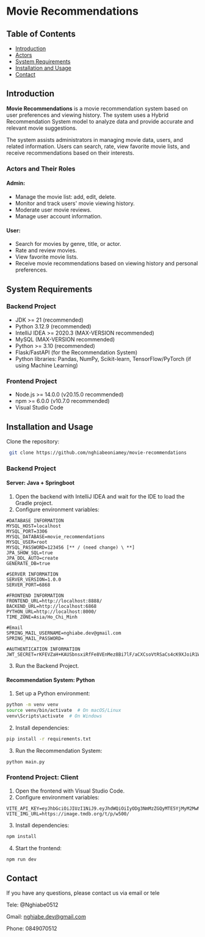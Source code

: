 # Movie Recommendations

## Table of Contents

- [Introduction](#introduction)
- [Actors](#actors-and-their-roles)
- [System Requirements](#system-requirements)
- [Installation and Usage](#installation-and-usage)
- [Contact](#contact)

## Introduction

**Movie Recommendations** is a movie recommendation system based on user preferences and viewing history. The system uses a Hybrid Recommendation System model to analyze data and provide accurate and relevant movie suggestions.

The system assists administrators in managing movie data, users, and related information. Users can search, rate, view favorite movie lists, and receive recommendations based on their interests.

### Actors and Their Roles

#### Admin:
- Manage the movie list: add, edit, delete.
- Monitor and track users' movie viewing history.
- Moderate user movie reviews.
- Manage user account information.

#### User:
- Search for movies by genre, title, or actor.
- Rate and review movies.
- View favorite movie lists.
- Receive movie recommendations based on viewing history and personal preferences.

## System Requirements

### Backend Project

- JDK >= 21 (recommended)
- Python 3.12.9 (recommended)
- IntelliJ IDEA >= 2020.3 (MAX-VERSION recommended)
- MySQL (MAX-VERSION recommended)
- Python >= 3.10 (recommended)
- Flask/FastAPI (for the Recommendation System)
- Python libraries: Pandas, NumPy, Scikit-learn, TensorFlow/PyTorch (if using Machine Learning)

### Frontend Project

- Node.js >= 14.0.0 (v20.15.0 recommended)
- npm >= 6.0.0 (v10.7.0 recommended)
- Visual Studio Code

## Installation and Usage

Clone the repository:

```sh
 git clone https://github.com/nghiabeoniamey/movie-recommendations
```

### Backend Project

#### Server: Java + Springboot

1. Open the backend with IntelliJ IDEA and wait for the IDE to load the Gradle project.
2. Configure environment variables:

```.env
#DATABASE INFORMATION
MYSQL_HOST=localhost
MYSQL_PORT=3306
MYSQL_DATABASE=movie_recommendations
MYSQL_USER=root
MYSQL_PASSWORD=123456 [** / (need change) \ **]
JPA_SHOW_SQL=true
JPA_DDL_AUTO=create
GENERATE_DB=true

#SERVER INFORMATION
SERVER_VERSION=1.0.0
SERVER_PORT=6868

#FRONTEND INFORMATION
FRONTEND_URL=http://localhost:8888/
BACKEND_URL=http://localhost:6868
PYTHON_URL=http://localhost:8000/
TIME_ZONE=Asia/Ho_Chi_Minh

#Email
SPRING_MAIL_USERNAME=nghiabe.dev@gmail.com
SPRING_MAIL_PASSWORD=

#AUTHENTICATION INFORMATION
JWT_SECRET=rKFEVZaH+KAUSbnsxiRfFe8VEnMez8Bi7lF/aCXCsoVtRSaCs4cK9XJoiR1WqpcbhKbNIvB15n6lHv3HMnKLp7R0QQ0a8/DVnqGcm84XKE5j9P1MSk4vY1AspKuHnnb6c9gUtv8lHkJ8uinTas/cyQrgcrNQXCKQP10PVJw4OAx6
```

3. Run the Backend Project.

#### Recommendation System: Python

1. Set up a Python environment:

```sh
python -m venv venv
source venv/bin/activate  # On macOS/Linux
venv\Scripts\activate  # On Windows
```

2. Install dependencies:

```sh
pip install -r requirements.txt
```

3. Run the Recommendation System:

```sh
python main.py
```

### Frontend Project: Client

1. Open the frontend with Visual Studio Code.
2. Configure environment variables:

```.env
VITE_API_KEY=eyJhbGciOiJIUzI1NiJ9.eyJhdWQiOiIyODg3NmMzZGQyMTE5YjMyM2MwMGNmYzUyNDRhOWIyOCIsIm5iZiI6MTc0MDk3ODI2MC44OTc5OTk4LCJzdWIiOiI2N2M1Mzg1NDQ4ZWU5MDE1YWI3YTcxOTkiLCJzY29wZXMiOlsiYXBpX3JlYWQiXSwidmVyc2lvbiI6MX0.25ub4vnbboEIPwvlbEUIdXi9Uc3y1QfC71uFSju1iM8
VITE_IMG_URL=https://image.tmdb.org/t/p/w500/
```

3. Install dependencies:

```sh
npm install
```

4. Start the frontend:

```sh
npm run dev
```

## Contact

If you have any questions, please contact us via email or tele

Tele: @Nghiabe0512

Gmail: nghiabe.dev@gmail.com

Phone: 0849070512 